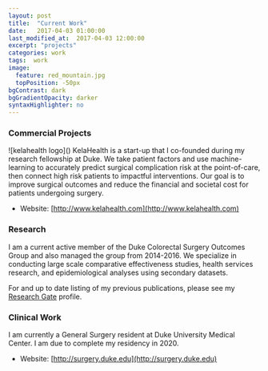 ```yaml
---
layout: post
title:  "Current Work"
date:   2017-04-03 01:00:00
last_modified_at:  2017-04-03 12:00:00
excerpt: "projects"
categories: work
tags:  work
image:
  feature: red_mountain.jpg
  topPosition: -50px
bgContrast: dark
bgGradientOpacity: darker
syntaxHighlighter: no
---
```

### Commercial Projects
<div class="img img--fullContainer img--5xLeading" style="background-image: url('/assets/images/posts/kela_logo_darkerOrange.png');"></div>
![kelahealth logo]()
KelaHealth is a start-up that I co-founded during my research fellowship at Duke. We take patient factors and use machine-learning to accurately predict surgical complication risk at the point-of-care, then connect high risk patients to impactful interventions. Our goal is to improve surgical outcomes and reduce the financial and societal cost for patients undergoing surgery.

- Website: [http://www.kelahealth.com](http://www.kelahealth.com)

### Research
<div class="img img--fullContainer img--5xLeading" style="background-image: url('/assets/images/posts/crs_group_logo.png');"></div>
I am a current active member of the Duke Colorectal Surgery Outcomes Group and also managed the group from 2014-2016. We specialize in conducting large scale comparative effectiveness studies, health services research, and epidemiological analyses using secondary datasets. 

For and up to date listing of my previous publications, please see my [Research Gate](http://researchgate.net/profile/Zhifei_sun) profile.

### Clinical Work
<div class="img img--fullContainer img--5xLeading" style="background-image: url('/assets/images/posts/logo-surgery.png');"></div>
I am currently a General Surgery resident at Duke University Medical Center. I am due to complete my residency in 2020.

- Website: [http://surgery.duke.edu](http://surgery.duke.edu)